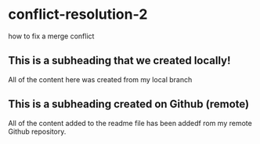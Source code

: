 # conflict-resolution-2
how to fix a merge conflict

## This is a subheading that we created locally! 

All of the content here was created from my local branch

## This is a subheading created on Github (remote)

All of the content added to the readme file has been addedf rom my remote Github repository. 
